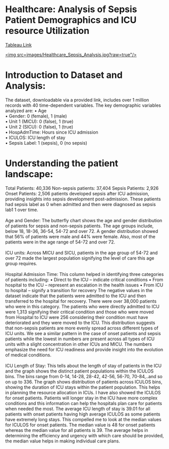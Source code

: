 # Healthcare: Analysis of Sepsis Patient Demographics and ICU resource Utilization

[Tableau Link](https://public.tableau.com/app/profile/fenny.khosla8067/viz/PatientSepsisDataAnalysisDashboard/Dashboard32)

[<img src=images/Healthcare_Sepsis_Analysis.jpg?raw=true"/>](https://public.tableau.com/app/profile/fenny.khosla8067/viz/PatientSepsisDataAnalysisDashboard/Dashboard32)

 
# Introduction to Dataset and Analysis:

The dataset, downloadable via a provided link, includes over 1 million records with 40 time-dependent variables. The key demographic variables analyzed are:
•	Age <br>
•	Gender: 0 (female), 1 (male) <br>
•	Unit 1 (MICU): 0 (false), 1 (true) <br>
•	Unit 2 (SICU): 0 (false), 1 (true) <br>
•	HospAdmTime: Hours since ICU admission <br>
•	ICULOS: ICU length of stay <br>
•	Sepsis Label: 1 (sepsis), 0 (no sepsis) <br>

# Understanding the patient landscape:

Total Patients: 40,336 Non-sepsis patients: 37,404 Sepsis Patients: 2,926 Onset Patients: 2,506 patients developed sepsis after ICU admission, providing insights into sepsis development post-admission. These patients had sepsis label as 0 when admitted and then were diagnosed as sepsis lab1 1 over time.
<br>
<br>
Age and Gender: The butterfly chart shows the age and gender distribution of patients for sepsis and non-sepsis patients. The age groups include, below 18, 18-36, 36-54, 54-72 and over 72. A gender distribution showed that 56% of patients were male and 44% were female. Also, most of the patients were in the age range of 54-72 and over 72.
<br>
<br>
ICU units: Across MICU and SICU, patients in the age group of 54-72 and over 72 made the largest population signifying the level of care this age group requires.
<br>
<br>
Hospital Admission Time: This column helped in identifying three categories of patients including:
•	Direct to the ICU – indicate critical conditions
•	From hospital to the ICU – represent an escalation in the health issues
•	From ICU to hospital – signify a transition for recovery The negative values in the dataset indicate that the patients were admitted to the ICU and then transferred to the hospital for recovery. There were over 38,000 patients who were in this category. The patients who were directly admitted to ICU were 1,313 signifying their critical condition and those who were moved from Hospital to ICU were 256 considering their condition must have deteriorated and they were moved to the ICU. This distribution suggests that non-sepsis patients are more evenly spread across different types of ICU units. We see a similar pattern in the case of onset patients and sepsis patients while the lowest in numbers are present across all types of ICU units with a slight concentration in other ICUs and MICU. The numbers emphasize the need for ICU readiness and provide insight into the evolution of medical conditions.
<br>
<br>
ICU Length of Stay: This tells about the length of stay of patients in the ICU and the graph shows the distinct patient populations within the ICULOS bins. The bins range from 0-14, 14-28, 28-42, 42-56, 56-70, 70-84,..and so on up to 336. The graph shows distribution of patients across ICULOS bins, showing the duration of ICU stays within the patient population. This helps in planning the resource allocation in ICUs. I have also showed the ICULOS for onset patients. Patients will longer stay in the ICU have more complex conditions and this information can help the hospitals plan care for patients when needed the most. The average ICU length of stay is 39.01 for all patients with onset patients having high average ICULOS as some patients have extremely long stays. This compelled me to look at the median values for ICULOS for onset patients. The median value is 48 for onset patients whereas the median value for all patients is 39. The average helps in determining the efficiency and urgency with which care should be provided, the median value helps in making individual care plans.

